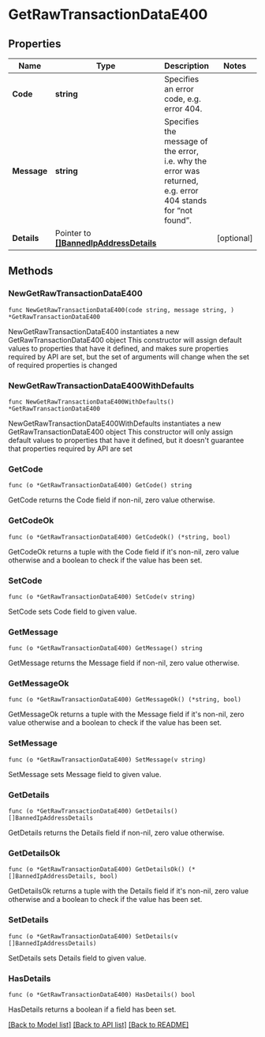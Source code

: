 # GetRawTransactionDataE400

## Properties

Name | Type | Description | Notes
------------ | ------------- | ------------- | -------------
**Code** | **string** | Specifies an error code, e.g. error 404. | 
**Message** | **string** | Specifies the message of the error, i.e. why the error was returned, e.g. error 404 stands for “not found”. | 
**Details** | Pointer to [**[]BannedIpAddressDetails**](BannedIpAddressDetails.md) |  | [optional] 

## Methods

### NewGetRawTransactionDataE400

`func NewGetRawTransactionDataE400(code string, message string, ) *GetRawTransactionDataE400`

NewGetRawTransactionDataE400 instantiates a new GetRawTransactionDataE400 object
This constructor will assign default values to properties that have it defined,
and makes sure properties required by API are set, but the set of arguments
will change when the set of required properties is changed

### NewGetRawTransactionDataE400WithDefaults

`func NewGetRawTransactionDataE400WithDefaults() *GetRawTransactionDataE400`

NewGetRawTransactionDataE400WithDefaults instantiates a new GetRawTransactionDataE400 object
This constructor will only assign default values to properties that have it defined,
but it doesn't guarantee that properties required by API are set

### GetCode

`func (o *GetRawTransactionDataE400) GetCode() string`

GetCode returns the Code field if non-nil, zero value otherwise.

### GetCodeOk

`func (o *GetRawTransactionDataE400) GetCodeOk() (*string, bool)`

GetCodeOk returns a tuple with the Code field if it's non-nil, zero value otherwise
and a boolean to check if the value has been set.

### SetCode

`func (o *GetRawTransactionDataE400) SetCode(v string)`

SetCode sets Code field to given value.


### GetMessage

`func (o *GetRawTransactionDataE400) GetMessage() string`

GetMessage returns the Message field if non-nil, zero value otherwise.

### GetMessageOk

`func (o *GetRawTransactionDataE400) GetMessageOk() (*string, bool)`

GetMessageOk returns a tuple with the Message field if it's non-nil, zero value otherwise
and a boolean to check if the value has been set.

### SetMessage

`func (o *GetRawTransactionDataE400) SetMessage(v string)`

SetMessage sets Message field to given value.


### GetDetails

`func (o *GetRawTransactionDataE400) GetDetails() []BannedIpAddressDetails`

GetDetails returns the Details field if non-nil, zero value otherwise.

### GetDetailsOk

`func (o *GetRawTransactionDataE400) GetDetailsOk() (*[]BannedIpAddressDetails, bool)`

GetDetailsOk returns a tuple with the Details field if it's non-nil, zero value otherwise
and a boolean to check if the value has been set.

### SetDetails

`func (o *GetRawTransactionDataE400) SetDetails(v []BannedIpAddressDetails)`

SetDetails sets Details field to given value.

### HasDetails

`func (o *GetRawTransactionDataE400) HasDetails() bool`

HasDetails returns a boolean if a field has been set.


[[Back to Model list]](../README.md#documentation-for-models) [[Back to API list]](../README.md#documentation-for-api-endpoints) [[Back to README]](../README.md)



